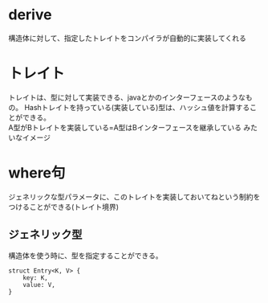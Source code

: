 # derive
構造体に対して、指定したトレイトをコンパイラが自動的に実装してくれる


# トレイト
トレイトは、型に対して実装できる、javaとかのインターフェースのようなもの。
Hashトレイトを持っている(実装している)型は、ハッシュ値を計算することができる。
<br>
A型がBトレイトを実装している=A型はBインターフェースを継承している
みたいなイメージ


# where句
ジェネリックな型パラメータに、このトレイトを実装しておいてねという制約をつけることができる(トレイト境界)

## ジェネリック型
構造体を使う時に、型を指定することができる。
```
struct Entry<K, V> {
    key: K,
    value: V,
}
```



